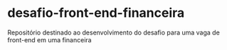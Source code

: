 # desafio-front-end-financeira
Repositório destinado ao desenvolvimento do desafio para uma vaga de front-end em uma financeira
